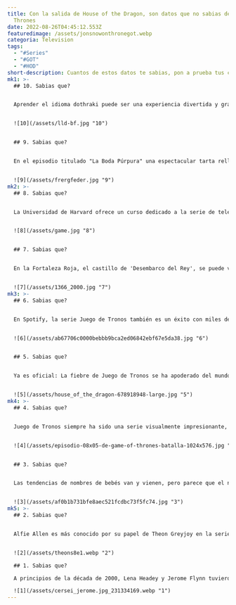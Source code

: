 ```yaml
---
title: Con la salida de House of the Dragon, son datos que no sabias de Game of
  Thrones
date: 2022-08-26T04:45:12.553Z
featuredimage: /assets/jonsnowonthronegot.webp
categoria: Television
tags:
  - "#Series"
  - "#GOT"
  - "#HOD"
short-description: Cuantos de estos datos te sabias, pon a prueba tus conocimientos
mk1: >-
  ## 10. Sabias que?


  Aprender el idioma dothraki puede ser una experiencia divertida y gratificante. Aunque al principio puede parecer desalentador, hay algunos recursos clave que pueden ayudar a que la tarea sea más manejable. En primer lugar, el libro "Living Language Dothraki" es una excelente herramienta para aprender los fundamentos de la lengua. Además, el sitio web oficial de "Juego de Tronos" ofrece una serie de recursos útiles, como una guía de pronunciación y una lista de vocabulario. Con un poco de esfuerzo, cualquiera puede aprender la lengua dothraki y comprender mejor la cultura de Khal Drogo y su pueblo.


  ![10](/assets/lld-bf.jpg "10")


  ## 9. Sabias que?


  En el episodio titulado "La Boda Púrpura" una espectacular tarta rellena de palomas, asombra al rey Joffrey y a la reina Margaery. Esta receta no es original de la serie, sino que pertenece a Giovanni de Rosselli, publicada en el libro Italian Banquet. El pastel de palomas existe y su origen es del Renacimiento. Era un plato muy popular entre los nobles y la realeza. La primera receta registrada de este plato se remonta al siglo XIV, por un autor anónimo. La búsqueda de recetas de este plato comienza en Inglaterra, donde era muy popular en la época de los Tudor. De hecho, una de las primeras recetas de pastel de pichón fue publicada por Gervase Markham en 1615. El plato se hizo tan popular que existen muchas variaciones de la receta, según el país donde se prepare. Hoy en día, el pastel de pichón sigue siendo un plato popular en muchos países y su popularidad no ha disminuido con el tiempo.


  ![9](/assets/frergfeder.jpg "9")
mk2: >-
  ## 8. Sabias que?


  La Universidad de Harvard ofrece un curso dedicado a la serie de televisión "Juego de Tronos" El curso, titulado "The Real Game of Thrones: De los mitos modernos a los modelos medievales", es impartido por la profesora de inglés Eve Sedgwick. El curso se centra en la Edad Media y en cómo los acontecimientos ocurridos en la serie pueden utilizarse para conocer la verdadera historia de este periodo. El curso ha sido muy popular entre los estudiantes, e incluso ha aparecido en los medios de comunicación nacionales. La profesora Sedgwick es una experta en la Edad Media y su pasión por el tema brilla en sus clases. Los estudiantes que realicen el curso saldrán con una mayor comprensión de la Edad Media y de cómo los acontecimientos ocurridos durante este periodo de tiempo han dado forma a nuestro mundo moderno.


  ![8](/assets/game.jpg "8")


  ## 7. Sabias que?


  En la Fortaleza Roja, el castillo de 'Desembarco del Rey', se puede ver la cabeza del ex presidente George W. Bush empalada en su entrada. Probablemente la broma les salió muy cara a los productores de la serie, ya que los espectadores la identificaron inmediatamente. Ante la polémica, Juego de Tronos negó que se tratara de un acto político. Simplemente argumentaron que era lo que tenían a mano para hacer las apuestas. Sin embargo, parece extraño que en un mundo de fantasía y ficción hayan utilizado un elemento tan real. Aunque dentro de la historia no es difícil encontrar una explicación a esto, fuera de la trama no hay justificación para poner la cabeza de un ex presidente estadounidense en un lugar tan destacado. ¿Realmente querían hacer un paralelismo entre Bush y Joffrey? ¿O era sólo una forma de llamar la atención? En cualquier caso, es un elemento que ha provocado un gran debate entre los fans de la serie.


  ![7](/assets/1366_2000.jpg "7")
mk3: >-
  ## 6. Sabias que?


  En Spotify, la serie Juego de Tronos también es un éxito con miles de listas de reproducción. Las canciones relacionadas con GOT han alcanzado más de 380 millones de streams. La serie ha tenido un gran éxito en la plataforma, y los fans acuden en masa a crear y compartir sus propias bandas sonoras. Mientras que algunas de las canciones más populares son baladas tradicionales que han sido retocadas para adaptarlas a los temas del programa, otras son temas originales compuestos específicamente para la serie. En cualquier caso, está claro que los fans no se cansan de la banda sonora de Juego de Tronos. Y con la temporada final acercándose rápidamente, es probable que esas cifras sólo sigan aumentando.


  ![6](/assets/ab67706c0000bebbb9bca2ed06842ebf67e5da38.jpg "6")


  ## 5. Sabias que?


  Ya es oficial: La fiebre de Juego de Tronos se ha apoderado del mundo. Con el estreno de la octava y última temporada este fin de semana, los fans más acérrimos están haciendo todo lo posible para conseguir su dosis de drama de Poniente. En el Rockefeller Center se ha instalado una réplica del Trono de Hierro, la sede del poder de los Siete Reinos, que permite a los neoyorquinos sentarse en el trono y hacerse fotos. Y en el Reino Unido, una réplica del trono también está rodando, dando a los fans la oportunidad de tomarse fotos con él. Con tanta expectación en torno a la última temporada, no es de extrañar que Juego de Tronos sea una de las series más populares de la televisión.


  ![5](/assets/house_of_the_dragon-678918948-large.jpg "5")
mk4: >-
  ## 4. Sabias que?


  Juego de Tronos siempre ha sido una serie visualmente impresionante, con amplias vistas y detalles intrincados. Por eso tiene sentido que HBO haya decidido llevar la serie a las pantallas IMAX. El formato más grande permite a los espectadores ver el mundo de Poniente con mayor detalle, y el diseño de sonido envolvente da vida a los personajes y a su entorno. La experiencia de ver Juego de Tronos en una pantalla IMAX es realmente única, y es algo que los fans de la serie no querrán perderse.


  ![4](/assets/episodio-08x05-de-game-of-thrones-batalla-1024x576.jpg "4")


  ## 3. Sabias que?


  Las tendencias de nombres de bebés van y vienen, pero parece que el nombre "Khaleesi" ha llegado para quedarse. Inspirado en la fuerte protagonista de la popular serie de HBO "Juego de Tronos", este nombre ha experimentado un fuerte aumento de popularidad en los últimos años. Según la Administración de la Seguridad Social de Estados Unidos, en 2012, más de 150 bebés se llamaron Khaleesi, en 2013 hubo más de 755 bebés con ese nombre y, finalmente, se informó de que en 2014 hubo más de mil. No es de extrañar que los padres se sientan atraídos por el nombre; después de todo, ¿quién no querría que su hija fuera tan feroz e independiente como Daenerys Targaryen? Sin embargo, cabe señalar que el significado del nombre - "reina" en alto valyrio- podría no ser tan poderoso como algunos piensan. En la serie, Khaleesi se utiliza a menudo como un título más que como un nombre, y se suele dar a las mujeres que están casadas con hombres poderosos. Sin embargo, no se puede negar que el nombre se ha convertido en uno de los favoritos de la época moderna, y parece probable que oigamos hablar mucho más de él en los próximos años.


  ![3](/assets/af0b1b731bfe8aec521fcdbc73f5fc74.jpg "3")
mk5: >-
  ## 2. Sabias que?


  Alfie Allen es más conocido por su papel de Theon Greyjoy en la serie de HBO Juego de Tronos. Aunque sea más famoso por su trabajo en la pequeña pantalla, Alfie es también el hermano de la cantante de pop Lily Allen. Lily es dos años mayor que Alfie y ambos siempre han estado muy unidos. En 2006, Lily lanzó su álbum de debut Alright, Still que incluía la canción "Alfie" La canción fue escrita sobre Alfie y su consumo de marihuana. En ella, Lily canta: "Alfie, ¿de qué se trata? / ¿Alguna vez te arreglarás? / Has estado sentado fumando hierba todo el día / Creo que tal vez deberías conseguir un trabajo" A pesar del tono burlón de la letra, está claro que Lily quiere a su hermano y está orgullosa de sus logros.En estos días, Alfie está manteniendo una exitosa carrera como actor mientras se mantiene fuera de los focos en comparación con su hermana. Recientemente protagonizó la película de 2019 Jojo Rabbit y pronto aparecerá en la esperada secuela de IT.


  ![2](/assets/theons8e1.webp "2")

  ## 1. Sabias que?

  A principios de la década de 2000, Lena Headey y Jerome Flynn tuvieron un romance. Pero las cosas no funcionaron y la actriz se casó con Peter Loughran en 2007. Headey y Flynn compartieron reparto en Juego de Tronos. Sin embargo, en 2014 se reveló una cláusula que solicitaron a la producción para prohibir que ambos actores estuvieran en el mismo set de rodaje. La cláusula fue añadida tras finalizar el rodaje de la primera temporada, y en ella se estipulaba que los actores no podían estar a menos de tres metros el uno del otro mientras estuvieran en el set. Al parecer, la cláusula provocó tensiones en el plató, ya que los actores tenían que rodar por separado y sus escenas se editaban a menudo juntas en la posproducción. Sin embargo, Headey y Flynn han afirmado que no tienen malos sentimientos el uno hacia el otro y que son capaces de trabajar juntos profesionalmente.

  ![1](/assets/cersei_jerome.jpg_231334169.webp "1")
---
```

